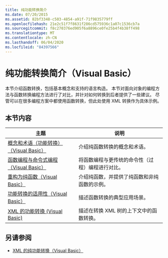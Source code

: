 ```yaml
---
title: 纯功能转换简介
ms.date: 07/20/2015
ms.assetid: 82bf3348-c503-4854-a91f-71f9835779ff
ms.openlocfilehash: 21e2c51f7f8631f286cd575936c1a07c1536cb7a
ms.sourcegitcommit: f8c270376ed905f6a8896ce0fe25b4f4b38ff498
ms.translationtype: MT
ms.contentlocale: zh-CN
ms.lasthandoff: 06/04/2020
ms.locfileid: "84397566"
---
```

# <a name="introduction-to-pure-functional-transformations-visual-basic"></a>纯功能转换简介（Visual Basic）
本节介绍函数转换，包括基本概念和支持的语言构造。 本节对面向对象的编程方法与函数转换编程方法进行了对比，并针对如何转换到后者提供了一些建议。 尽管可以在很多编程方案中都使用函数转换，但此处使用 XML 转换作为具体示例。  
  
## <a name="in-this-section"></a>本节内容  
  
|主题|说明|  
|-----------|-----------------|  
|[概念和术语（功能转换）（Visual Basic）](concepts-and-terminology-functional-transformation.md)|介绍纯函数转换的概念和术语。|  
|[函数编程与命令式编程（Visual Basic）](functional-programming-vs-imperative-programming.md)|将函数编程与更传统的命令性（过程）编程进行对比。|  
|[重构为纯函数（Visual Basic）](refactoring-into-pure-functions.md)|介绍纯函数，并提供了纯函数和非纯函数的示例。|  
|[功能转换的适用性（Visual Basic）](applicability-of-functional-transformation.md)|描述函数转换的典型应用场景。|  
|[XML 的功能转换 (Visual Basic)](functional-transformation-of-xml.md)|描述在转换 XML 树的上下文中的函数转换。|  
  
## <a name="see-also"></a>另请参阅

- [XML 的纯功能转换（Visual Basic）](pure-functional-transformations-of-xml.md)
